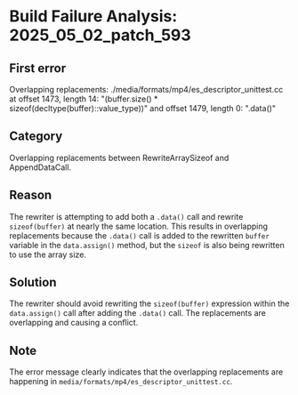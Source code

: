 # Build Failure Analysis: 2025_05_02_patch_593

## First error

Overlapping replacements: ./media/formats/mp4/es_descriptor_unittest.cc at offset 1473, length 14: "(buffer.size() * sizeof(decltype(buffer)::value_type))" and offset 1479, length 0: ".data()"

## Category
Overlapping replacements between RewriteArraySizeof and AppendDataCall.

## Reason
The rewriter is attempting to add both a `.data()` call and rewrite `sizeof(buffer)` at nearly the same location. This results in overlapping replacements because the `.data()` call is added to the rewritten `buffer` variable in the `data.assign()` method, but the `sizeof` is also being rewritten to use the array size.

## Solution
The rewriter should avoid rewriting the `sizeof(buffer)` expression within the `data.assign()` call after adding the `.data()` call. The replacements are overlapping and causing a conflict.

## Note
The error message clearly indicates that the overlapping replacements are happening in `media/formats/mp4/es_descriptor_unittest.cc`.